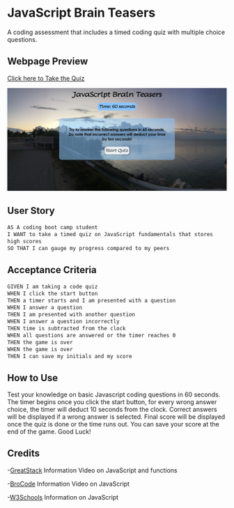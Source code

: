 # JavaScript Brain Teasers
A coding assessment that includes a timed coding quiz with multiple choice questions. 


## Webpage Preview
[Click here to Take the Quiz](https://kwaters3.github.io/Code-Quiz/)

![Screenshot](Assets/Images/Screenshot_2023-08-09_14-49-44.png)



## User Story

```
AS A coding boot camp student
I WANT to take a timed quiz on JavaScript fundamentals that stores high scores
SO THAT I can gauge my progress compared to my peers
```

## Acceptance Criteria

```
GIVEN I am taking a code quiz
WHEN I click the start button
THEN a timer starts and I am presented with a question
WHEN I answer a question
THEN I am presented with another question
WHEN I answer a question incorrectly
THEN time is subtracted from the clock
WHEN all questions are answered or the timer reaches 0
THEN the game is over
WHEN the game is over
THEN I can save my initials and my score
```

## How to Use

Test your knowledge on basic Javascript coding questions in 60 seconds. 
The timer begins once you click the start button, for every wrong answer choice, the timer will deduct 10 seconds from the clock. 
Correct answers will be displayed if a wrong answer is selected. 
Final score will be displayed once the quiz is done or the time runs out. 
You can save your score at the end of the game. 
Good Luck!


## Credits

-[GreatStack](https://www.youtube.com/watch?v=PBcqGxrr9g8) Information Video on JavaScript and functions

-[BroCode](https://www.youtube.com/watch?v=8dWL3wF_OMw&t=2499s) Information Video on JavaScript

-[W3Schools](https://www.w3schools.com/js/default.asp) Information on JavaScript 
